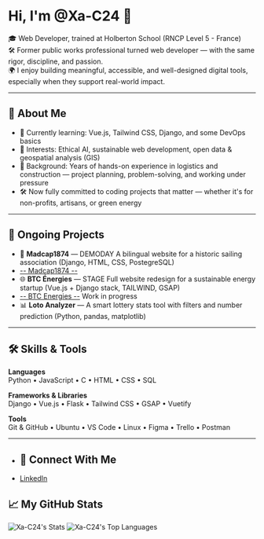 # Hi, I'm @Xa-C24 👋

🎓 Web Developer, trained at Holberton School (RNCP Level 5 - France)  
🛠️ Former public works professional turned web developer — with the same rigor, discipline, and passion.  
🌍 I enjoy building meaningful, accessible, and well-designed digital tools, especially when they support real-world impact.

---

## 🌟 About Me

- 🌱 Currently learning: Vue.js, Tailwind CSS, Django, and some DevOps basics  
- 👀 Interests: Ethical AI, sustainable web development, open data & geospatial analysis (GIS)  
- 🧠 Background: Years of hands-on experience in logistics and construction — project planning, problem-solving, and working under pressure  
- 🛠️ Now fully committed to coding projects that matter — whether it's for non-profits, artisans, or green energy

---

## 🚧 Ongoing Projects

- 🔧 **Madcap1874** — DEMODAY A bilingual website for a historic sailing association (Django, HTML, CSS, PostegreSQL)
- [ -- Madcap1874 --](https://madcap1874.fr/) 
- 🌐 **BTC Énergies** — STAGE Full website redesign for a sustainable energy startup (Vue.js + Django stack, TAILWIND, GSAP)
- [ -- BTC Energies --](https://tangerine-babka-89b76d.netlify.app/)  Work in progress
- 📊 **Loto Analyzer** — A smart lottery stats tool with filters and number prediction (Python, pandas, matplotlib)

---

## 🛠️ Skills & Tools

**Languages**  
Python • JavaScript • C • HTML • CSS • SQL

**Frameworks & Libraries**  
Django • Vue.js • Flask • Tailwind CSS • GSAP • Vuetify

**Tools**  
Git & GitHub • Ubuntu • VS Code • Linux • Figma • Trello • Postman 

---

- ## 🔗 Connect With Me
- [LinkedIn](https://www.linkedin.com/in/xavier-piedallu-710b04330/)

## 📈 My GitHub Stats
![Xa-C24's Stats](https://github-readme-stats.vercel.app/api?username=Xa-C24&theme=radical&show_icons=true&hide_border=false&count_private=true)
![Xa-C24's Top Languages](https://github-readme-stats.vercel.app/api/top-langs/?username=Xa-C24&theme=radical&show_icons=true&hide_border=false&layout=compact)


